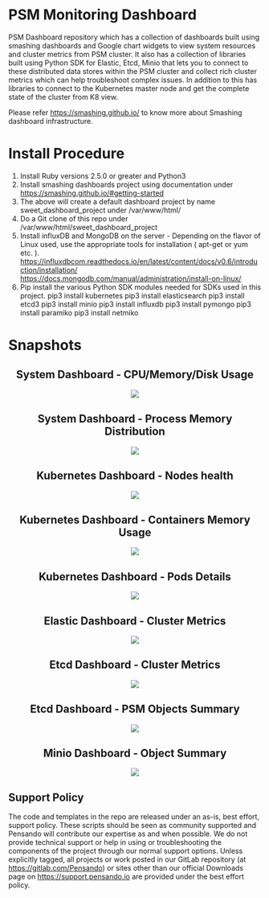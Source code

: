 # PSM Monitoring Dashboard
PSM Dashboard repository which has a collection of dashboards built using smashing dashboards and Google chart widgets to view system resources and cluster metrics from PSM cluster. It also has a collection of libraries built using Python SDK for Elastic, Etcd, Minio that lets you to connect to these distributed data stores within the PSM cluster and collect rich cluster metrics which can help troubleshoot complex issues. In addition to this has libraries to connect to the Kubernetes master node and get the complete state of the cluster from K8 view.

Please refer https://smashing.github.io/ to know more about Smashing dashboard infrastructure.


# Install Procedure
1. Install Ruby versions 2.5.0 or greater and Python3
2. Install smashing dashboards project using documentation under https://smashing.github.io/#getting-started
3. The above will create a default dashboard project by name sweet_dashboard_project under /var/www/html/
4. Do a Git clone of this repo under /var/www/html/sweet_dashboard_project
5. Install influxDB and MongoDB on the server - Depending on the flavor of Linux used, use the appropriate tools for installation ( apt-get or yum  etc. ).
https://influxdbcom.readthedocs.io/en/latest/content/docs/v0.6/introduction/installation/
https://docs.mongodb.com/manual/administration/install-on-linux/
5. Pip install the various Python SDK modules needed for SDKs used in this project.
pip3 install kubernetes
pip3 install elasticsearch
pip3 install etcd3
pip3 install minio
pip3 install influxdb
pip3 install pymongo
pip3 install paramiko
pip3 install netmiko


# Snapshots

<div align="center">
  <h2>System Dashboard - CPU/Memory/Disk Usage</h2>
  <img src="demo/system_dashboard_top.png"</img>
  <h2>System Dashboard - Process Memory Distribution</h2>
  <img src="demo/system_dashboard_bottom.png"</img>
  <h2>Kubernetes Dashboard - Nodes health</h2>
  <img src="demo/K8_dashboard_top_view.png"</img>
  <h2>Kubernetes Dashboard - Containers Memory Usage</h2>
  <img src="demo/K8_container_memory_usage.png"</img>
  <h2>Kubernetes Dashboard - Pods Details</h2>
  <img src="demo/K8_pod_summary.png"</img>
  <h2>Elastic Dashboard - Cluster Metrics</h2>
  <img src="demo/elastic_dashboard.png"</img>
  <h2>Etcd Dashboard - Cluster Metrics</h2>
  <img src="demo/etcd_metrics_view.png"</img>
  <h2>Etcd Dashboard - PSM Objects Summary</h2>
  <img src="demo/etcd_psm_objects_view.png"</img>
  <h2>Minio Dashboard - Object Summary</h2>
  <img src="demo/Minio_view.png"</img>

</div>


## Support Policy
The code and templates in the repo are released under an as-is, best effort, support policy. These scripts should be seen as community supported and Pensando will contribute our expertise as and when possible. We do not provide technical support or help in using or troubleshooting the components of the project through our normal support options. Unless explicitly tagged, all projects or work posted in our GitLab repository (at https://gitlab.com/Pensando) or sites other than our official Downloads page on https://support.pensando.io are provided under the best effort policy.
